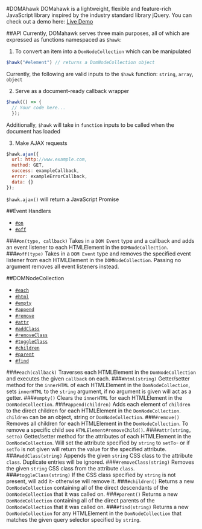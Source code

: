#DOMAhawk
DOMahawk is a lightweight, flexible and feature-rich JavaScript library inspired by the industry standard library jQuery.
You can check out a demo here: [Live Demo](http://www.jim-greenberg.com/scissor-io/)

##API
Currently, DOMahawk serves three main purposes, all of which are expressed as functions namespaced as `$hawk`:
  1. To convert an item into a `DomNodeCollection` which can be manipulated
  ```javascript
  $hawk("#element") // returns a DomNodeCollection object
  ```
  Currently, the following are valid inputs to the `$hawk` function: `string`, `array`, `object`

  2. Serve as a document-ready callback wrapper
  ```javascript
  $hawk(() => {
    // Your code here...
    });
  ```
  Additionally, `$hawk` will take in `function` inputs to be called when the document has loaded

  3. Make AJAX requests
  ```javascript
  $hawk.ajax({
    url: http://www.example.com,
    method: GET,
    success: exampleCallback,
    error: exampleErrorCallback,
    data: {}
  });
  ```
  `$hawk.ajax()` will return a JavaScript Promise

##Event Handlers
  - [`#on`](#on)
  - [`#off`](#off)

###`#on(type, callback)`
Takes in a `DOM Event` type and a callback and adds an event listener to each HTMLElement in the `DOMNodeCollection`.
###`#off(type)`
Takes in a `DOM Event` type and removes the specified event listener from each HTMLElement in the `DOMNodeCollection`. Passing no argument removes all event listeners instead.

##DOMNodeCollection
  - [`#each`](#each)
  - [`#html`](#html)
  - [`#empty`](#empty)
  - [`#append`](#append)
  - [`#remove`](#remove)
  - [`#attr`](#attr)
  - [`#addClass`](#addClass)
  - [`#removeClass`](#removeClass)
  - [`#toggleClass`](#toggleClass)
  - [`#children`](#children)
  - [`#parent`](#parent)
  - [`#find`](#find)


###`#each(callback)`
Traverses each HTMLElement in the `DomNodeCollection` and executes the given `callback` on each.
###`#html(string)`
Getter/setter method for the `innerHTML` of each HTMLElement in the `DomNodeCollection`, sets `innerHTML` to the `string` argument, if no argument is given will act as a getter.
###`#empty()`
Clears the `innerHTML` for each HTMLElement in the `DomNodeCollection`.
###`#append(children)`
Adds each element of `children` to the direct children for each HTMLElement in the `DomNodeCollection`. `children` can be an object, string or `DomNodeCollection`.
###`#remove()`
Removes all children for each HTMLElement in the `DomNodeCollection`. To remove a specific child see `HTMLElement#removeChild()`.
###`#attr(string, setTo)`
Getter/setter method for the attributes of each HTMLElement in the `DomNodeCollection`. Will set the attribute specified by `string` to `setTo`- or if `setTo` is not given will return the value for the specified attribute.
###`#addClass(string)`
Appends the given `string` CSS class to the attribute `class`. Duplicate entries will be ignored.
###`#removeClass(string)`
Removes the given `string` CSS class from the attribute `class`.
###`#toggleClass(string)`
If the CSS class specified by `string` is not present, will add it- otherwise will remove it.
###`#children()`
Returns a new `DomNodeCollection` containing all of the direct descendants of the `DomNodeCollection` that it was called on.
###`#parent()`
Returns a new `DomNodeCollection` containing all of the direct parents of the `DomNodeCollection` that it was called on.
###`#find(string)`
Returns a new `DomNodeCollection` for any HTMLElement in the `DomNodeCollection` that matches the given query selector specified by `string`.
